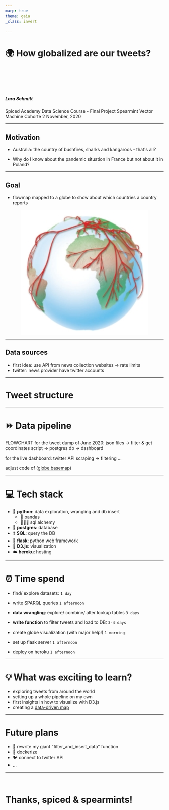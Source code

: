 ```yaml
---
marp: true
theme: gaia
_class: invert

---
```

# 🌍 How globalized are our tweets?

<br>
<br>
<br>
<br>


##### Lara Schmitt
Spiced Academy Data Science Course - Final Project
Spearmint Vector Machine Cohorte 
2 November, 2020

---

## Motivation 

* Australia: the country of bushfires, sharks and kangaroos - that's all?

* Why do I know about the pandemic situation in France but not about it in Poland?

---
## Goal

* flowmap mapped to a globe to show about which countries a country reports 


<style>
img[alt~="center"] {
  display: block;
  margin: 0 auto
}
</style>

![w:200 center](flowmap_to_globe.png)


---

## Data sources

* first idea: use API from news collection websites → rate limits
* twitter: news provider have twitter accounts 

---

# Tweet structure


---



# ⏩ Data pipeline


FLOWCHART 
for the tweet dump of June 2020:
json files → filter & get coordinates script → postgres db → dashboard

for the live dashboard:
twitter API scraping → filtering  ...

adjust code of ([globe basemap](http://bl.ocks.org/dwtkns/4686432))



---

# 💻 Tech stack
* 🐍 **python**: data exploration, wrangling and db insert
     * 🐼 pandas
     * 🧙🏻‍♀️ sql alchemy
* 🐘 **postgres**: database
* ❓ **SQL**: query the DB
* 🧪 **flask**: python web framework
* 🎨 **D3.js**: visualization
* ☁️ **heroku**: hosting 



---
# ⏰ Time spend 

* find/ explore datasets: `1 day`

* write SPARQL queries `1 afternoon`

* **data wrangling**: explore/ combine/ alter lookup tables `3 days`

* **write function** to filter tweets and load to DB: `3-4 days`
  
* create globe visualization (with major help!) `1 morning`

* set up flask server `1 afternoon`

* deploy on heroku `1 afternoon`

---

# 💡 What was exciting to learn?

* exploring tweets from around the world 
* setting up a whole pipeline on my own
* first insights in how to visualize with D3.js 
* creating a [data-driven map](https://twitter-globe.herokuapp.com/)


---

# Future plans
* 📝 rewrite my giant "filter_and_insert_data" function 
* 🐳 dockerize 
* 🐦 connect to twitter API 
* ...

---
<br>

# Thanks, spiced & spearmints! 
